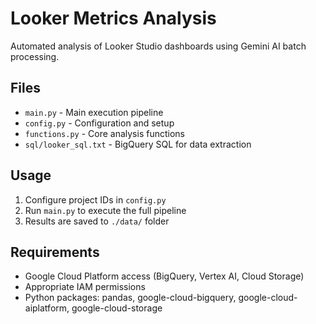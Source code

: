 # Looker Metrics Analysis

Automated analysis of Looker Studio dashboards using Gemini AI batch processing.

## Files

- `main.py` - Main execution pipeline
- `config.py` - Configuration and setup
- `functions.py` - Core analysis functions
- `sql/looker_sql.txt` - BigQuery SQL for data extraction

## Usage

1. Configure project IDs in `config.py`
2. Run `main.py` to execute the full pipeline
3. Results are saved to `./data/` folder

## Requirements

- Google Cloud Platform access (BigQuery, Vertex AI, Cloud Storage)
- Appropriate IAM permissions
- Python packages: pandas, google-cloud-bigquery, google-cloud-aiplatform, google-cloud-storage
